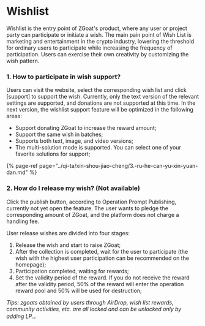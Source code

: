 # Wishlist

Wishlist is the entry point of ZGoat's product, where any user or project party can participate or initiate a wish. The main pain point of Wish List is marketing and entertainment in the crypto industry, lowering the threshold for ordinary users to participate while increasing the frequency of participation. Users can exercise their own creativity by customizing the wish pattern.

### 1. How to participate in wish support? <a id="Oqrhn"></a>

Users can visit the website, select the corresponding wish list and click \[support\] to support the wish. Currently, only the text version of the relevant settings are supported, and donations are not supported at this time. In the next version, the wishlist support feature will be optimized in the following areas:

* Support donating ZGoat to increase the reward amount;
* Support the same wish in batches;
* Supports both text, image, and video versions;
* The multi-solution mode is supported. You can select one of your favorite solutions for support;

{% page-ref page="../qi-ta/xin-shou-jiao-cheng/3.-ru-he-can-yu-xin-yuan-dan.md" %}

### 2. How do I release my wish? \(Not available\) <a id="2-ru-he-fa-bu-xin-yuan-zan-wei-kai-fang"></a>

Click the publish button, according to Operation Prompt Publishing, currently not yet open the feature. The user wants to pledge the corresponding amount of ZGoat, and the platform does not charge a handling fee.

User release wishes are divided into four stages:

1. Release the wish and start to raise ZGoat;
2. After the collection is completed, wait for the user to participate \(the wish with the highest user participation can be recommended on the homepage\);
3. Participation completed, waiting for rewards;
4. Set the validity period of the reward. If you do not receive the reward after the validity period, 50% of the reward will enter the operation reward pool and 50% will be used for destruction;

_Tips: zgoats obtained by users through AirDrop, wish list rewards, community activities, etc. are all locked and can be unlocked only by adding LP.。_[  
](https://doc.zgoat.org/chan-pin-ji-gui-hua/chan-pin-zong-lan)

